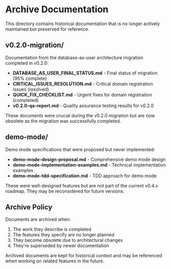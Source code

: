 # Archive Documentation

This directory contains historical documentation that is no longer actively maintained but preserved for reference.

## v0.2.0-migration/

Documentation from the database-as-user architecture migration completed in v0.2.0:

- **DATABASE_AS_USER_FINAL_STATUS.md** - Final status of migration (95% complete)
- **CRITICAL_ISSUES_RESOLUTION.md** - Critical domain registration issues (resolved)
- **QUICK_FIX_CHECKLIST.md** - Urgent fixes for domain registration (completed)
- **v0.2.0-qa-report.md** - Quality assurance testing results for v0.2.0

These documents were crucial during the v0.2.0 migration but are now obsolete as the migration was successfully completed.

## demo-mode/

Demo mode specifications that were proposed but never implemented:

- **demo-mode-design-proposal.md** - Comprehensive demo mode design
- **demo-mode-implementation-examples.md** - Technical implementation examples
- **demo-mode-tdd-specification.md** - TDD approach for demo mode

These were well-designed features but are not part of the current v0.4.x roadmap. They may be reconsidered for future versions.

## Archive Policy

Documents are archived when:
1. The work they describe is completed
2. The features they specify are no longer planned
3. They become obsolete due to architectural changes
4. They're superseded by newer documentation

Archived documents are kept for historical context and may be referenced when working on related features in the future.
